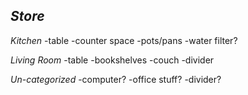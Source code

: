 *Store*
-

*Kitchen*
-table
-counter space
-pots/pans
-water filter?

*Living Room*
-table
-bookshelves
-couch
-divider

*Un-categorized*
-computer?
-office stuff?
-divider?


